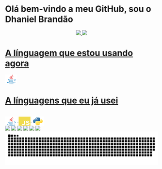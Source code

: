 # Olá bem-vindo a meu GitHub, sou o Dhaniel Brandão

<div align="center">
 <a href="https://github.com/DhanielB">
 <img height="180em" src="https://github-readme-stats.vercel.app/api?username=DhanielB&show_icons=true&theme=dracula&include_all_commits=true&count_private=true"/>
 <img height="180em" src="https://github-readme-stats.vercel.app/api/top-langs/?username=DhanielB&layout=compact&langs_count=7&theme=dracula"/>
</div>

<h1>A línguagem que estou usando agora</h1>

<img align="center" alt="java" height="30" width="40" src="https://raw.githubusercontent.com/devicons/devicon/master/icons/java/java-original.svg">

<h1>A línguagens que eu já usei</h1>

<div style="display: inline_block"><br>
 <img align="center" alt="java" height="30" width="40" src="https://raw.githubusercontent.com/devicons/devicon/master/icons/java/java-original.svg">
 <img align="center" alt="javascript" height="30" width="40" src="https://raw.githubusercontent.com/devicons/devicon/master/icons/javascript/javascript-plain.svg">
 <img align="center" alt="python" height="30" width="40" src="https://raw.githubusercontent.com/devicons/devicon/master/icons/python/python-original.svg">
</div>
<div>
 <a href="https://www.youtube.com/channel/UC_-uuuZbY0AAt9CViNzvc-Q" target="_blank"><img src="https://img.shields.io/badge/YouTube-FF0000?style=for-the-badge&logo=youtube&logoColor=white" target="_blank"></a>
 <a href="https://instagram.com/rafaballerini" target="_blank"><img src="https://img.shields.io/badge/-Instagram-%23E4405F?style=for-the-badge&logo=instagram&logoColor=white" target="_blank"></a>
 <a href="https://www.twitch.tv/rafaballerinii" target="_blank"><img src="https://img.shields.io/badge/Twitch-9146FF?style=for-the-badge&logo=twitch&logoColor=white" target="_blank"></a>
 <a href="https://discord.gg/pDbY76q8Qf" target="_blank"><img src="https://img.shields.io/badge/Discord-7289DA?style=for-the-badge&logo=discord&logoColor=white" target="_blank"></a>
 <a href = "mailto:contatorafaballerini@gmail.com"><img src="https://img.shields.io/badge/-Gmail-%23333?style=for-the-badge&logo=gmail&logoColor=white" target="_blank"></a>
 <a href="https://www.linkedin.com/in/rafaella-ballerini-45875016a" target="_blank"><img src="https://img.shields.io/badge/-LinkedIn-%230077B5?style=for-the-badge&logo=linkedin&logoColor=white" target="_blank"></a>
 <img src="https://raw.githubusercontent.com/DhanielB/DhanielB/main/.github/workflows/github-contribution-grid-snake.svg"/>
</div>
